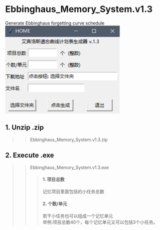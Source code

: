 # Ebbinghaus_Memory_System.v1.3
Generate Ebbinghaus forgetting curve schedule
![HOME.png](https://github.com/liushuqing506/Ebbinghaus_Memory_System.v1.3/blob/main/img/HOME.png)
## 1. Unzip .zip
>>Ebbinghaus_Memory_System.v1.3.zip
## 2. Execute .exe
>>Ebbinghaus_Memory_System.v1.3.exe
>>>#### 1. 项目总数
>>>记忆项目里面包括的小任务总数
>>>#### 2. 个数/单元
>>>若干小任务也可以组成一个记忆单元<br>
举例:项目总数40个，每个记忆单元又可以包括3个小任务。

